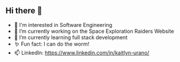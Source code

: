 ## Hi there 👋
- 👀 I'm interested in Software Engineering
- 🔭 I’m currently working on the Space Exploration Raiders Website
- 🌱 I’m currently learning full stack development
- 🪱 Fun fact: I can do the worm!
- 📫 LinkedIn: https://www.linkedin.com/in/kaitlyn-urano/

